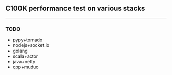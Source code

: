 ## C100K performance test on various stacks
---
### TODO
* pypy+tornado
* nodejs+socket.io
* golang
* scala+actor
* java+netty
* cpp+muduo

